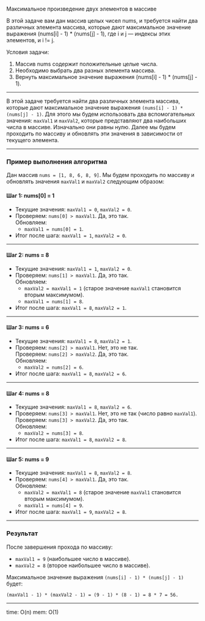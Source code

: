 Максимальное произведение двух элементов в массиве

В этой задаче вам дан массив целых чисел nums, и требуется найти два различных элемента массива, которые дают максимальное значение выражения (nums[i] - 1) * (nums[j] - 1), где i и j — индексы этих элементов, и i != j.

Условия задачи:
1) Массив nums содержит положительные целые числа.
2) Необходимо выбрать два разных элемента массива.
3) Вернуть максимальное значение выражения (nums[i] - 1) * (nums[j] - 1).

-------

В этой задаче требуется найти два различных элемента массива, которые дают максимальное значение выражения `(nums[i] - 1) * (nums[j] - 1)`. Для этого мы будем использовать два вспомогательных значения: `maxVal1` и `maxVal2`, которые представляют два наибольших числа в массиве. Изначально они равны нулю. Далее мы будем проходить по массиву и обновлять эти значения в зависимости от текущего элемента.

---

### **Пример выполнения алгоритма**

Дан массив `nums = [1, 8, 6, 8, 9]`. Мы будем проходить по массиву и обновлять значения `maxVal1` и `maxVal2` следующим образом:

#### **Шаг 1: nums[0] = 1**
- Текущие значения: `maxVal1 = 0`, `maxVal2 = 0`.
- Проверяем: `nums[0] > maxVal1`. Да, это так.  
  Обновляем:
  - `maxVal1 = nums[0] = 1`.
- Итог после шага: `maxVal1 = 1`, `maxVal2 = 0`.

---

#### **Шаг 2: nums = 8**
- Текущие значения: `maxVal1 = 1`, `maxVal2 = 0`.
- Проверяем: `nums[1] > maxVal1`. Да, это так.  
  Обновляем:
  - `maxVal2 = maxVal1 = 1` (старое значение `maxVal1` становится вторым максимумом).
  - `maxVal1 = nums[1] = 8`.
- Итог после шага: `maxVal1 = 8`, `maxVal2 = 1`.

---

#### **Шаг 3: nums = 6**
- Текущие значения: `maxVal1 = 8`, `maxVal2 = 1`.
- Проверяем: `nums[2] > maxVal1`. Нет, это не так.  
  Проверяем: `nums[2] > maxVal2`. Да, это так.  
  Обновляем:
  - `maxVal2 = nums[2] = 6`.
- Итог после шага: `maxVal1 = 8`, `maxVal2 = 6`.

---

#### **Шаг 4: nums = 8**
- Текущие значения: `maxVal1 = 8`, `maxVal2 = 6`.
- Проверяем: `nums[3] > maxVal1`. Нет, это не так (число равно `maxVal1`).  
  Проверяем: `nums[3] > maxVal2`. Да, это так.  
  Обновляем:
  - `maxVal2 = nums[3] = 8`.
- Итог после шага: `maxVal1 = 8`, `maxVal2 = 8`.

---

#### **Шаг 5: nums = 9**
- Текущие значения: `maxVal1 = 8`, `maxVal2 = 8`.
- Проверяем: `nums[4] > maxVal1`. Да, это так.  
  Обновляем:
  - `maxVal2 = maxVal1 = 8` (старое значение `maxVal1` становится вторым максимумом).
  - `maxVal1 = nums[4] = 9`.
- Итог после шага: `maxVal1 = 9`, `maxVal2 = 8`.

---

### **Результат**
После завершения прохода по массиву:
- `maxVal1 = 9` (наибольшее число в массиве).
- `maxVal2 = 8` (второе наибольшее число в массиве).

Максимальное значение выражения `(nums[i] - 1) * (nums[j] - 1)` будет:
```
(maxVal1 - 1) * (maxVal2 - 1) = (9 - 1) * (8 - 1) = 8 * 7 = 56.
```

------

time: O(n)
mem: O(1)
